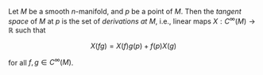Let $M$ be a smooth $n$-manifold, and $p$ be a point of $M$. Then the *tangent space* of $M$ at $p$ is the set of *derivations at* $M$, i.e., linear maps $X: C^{\infty}(M) \to \mathbb{R}$ such that

$$
X(fg) = X(f) g(p) + f(p) X(g)
$$

for all $f, g \in C^{\infty}(M)$.

